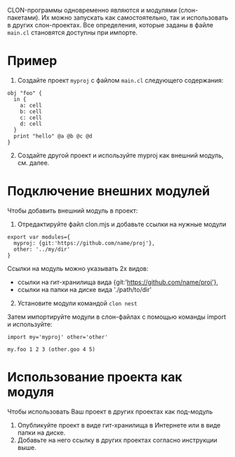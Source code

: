 CLON-программы одновременно являются и модулями (слон-пакетами).
Их можно запускать как самостоятельно, так и использовать в других слон-проектах.
Все определения, которые заданы в файле `main.cl` становятся доступны при импорте.

Пример
======

1. Создайте проект `myproj` с файлом `main.cl` следующего содержания:
```
obj "foo" {
  in {
    a: cell
    b: cell
    c: cell
    d: cell
  }
  print "hello" @a @b @c @d
}
```

2. Создайте другой проект и используйте myproj как внешний модуль, см. далее.

Подключение внешних модулей
===========================
Чтобы добавить внешний модуль в проект:

1. Отредактируйте файл clon.mjs и добавьте ссылки на нужные модули
```
export var modules={
  myproj: {git:'https://github.com/name/proj'},
  other: '../my/dir'
}
```
Ссылки на модуль можно указывать 2х видов:
* ссылки на гит-хранилища вида {git:'https://github.com/name/proj'},
* ссылки на папки на диске вида './path/to/dir'

2. Установите модули командой `clon nest`

Затем импортируйте модули в слон-файлах с помощью команды import и используйте:
```
import my='myproj' other='other'

my.foo 1 2 3 (other.goo 4 5)
```

Использование проекта как модуля
================================
Чтобы использовать Ваш проект в других проектах как под-модуль
1. Опубликуйте проект в виде гит-хранилища в Интернете или в виде папки на диске. 
2. Добавьте на него ссылку в других проектах согласно инструкции выше.
